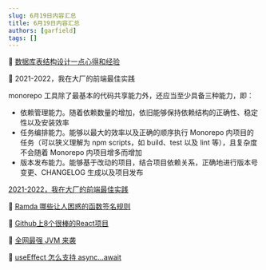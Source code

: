 ```yaml
---
slug: 6月19日内容汇总
title: 6月19日内容汇总
authors: [garfield]
tags: []
---
```


📒 [数据库表结构设计一点心得和经验](https://juejin.cn/post/7108525565157589005)

📒 2021-2022，我在大厂的前端最佳实践

monorepo 工具除了最基本的代码共享能力外，还应当至少具备三种能力，即：

- 依赖管理能力。随着依赖数量的增加，依旧能够保持依赖结构的正确性、稳定性以及安装效率
- 任务编排能力。能够以最大的效率以及正确的顺序执行 Monorepo 内项目的任务（可以狭义理解为 npm scripts，如 build、test 以及 lint 等），且复杂度不会随着 Monorepo 内项目增多而增加
- 版本发布能力。能够基于改动的项目，结合项目依赖关系，正确地进行版本号变更、CHANGELOG 生成以及项目发布

[2021-2022，我在大厂的前端最佳实践](https://mp.weixin.qq.com/s/AQ8tTMIbxkG98xiMPuttPw)

📒 [Ramda 哪些让人困惑的函数签名规则](https://mp.weixin.qq.com/s/I8WurtOeS_u2d5RAO4dukg)

📒 [Github上8个很棒的React项目](https://mp.weixin.qq.com/s/Iu7PotYFwjXyFPka-So6Qw)

📒 [全网最强 JVM 来袭](https://mp.weixin.qq.com/s/B-HkMjn6dKKw4JFjANjUxQ)

📒 [useEffect 怎么支持 async...await](https://mp.weixin.qq.com/s/iGtIW7Sz9IiX-c7oBWdFEg)

